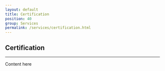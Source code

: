 ```yaml
---
layout: default
title: Certification
position: 40
group: Services
permalink: /services/certification.html
---
```


## Certification
***

Content here